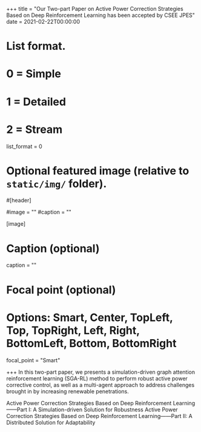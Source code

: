 +++
title = "Our Two-part Paper on Active Power Correction Strategies Based on Deep Reinforcement Learning has been accepted by CSEE JPES"
date = 2021-02-22T00:00:00

# List format.
#   0 = Simple
#   1 = Detailed
#   2 = Stream
list_format = 0

# Optional featured image (relative to `static/img/` folder).
#[header]

#image = ""
#caption = ""

[image]
  # Caption (optional)
  caption = ""
  
  # Focal point (optional)
  # Options: Smart, Center, TopLeft, Top, TopRight, Left, Right, BottomLeft, Bottom, BottomRight
  focal_point = "Smart"

+++
In this two-part paper, we presents a simulation-driven graph attention reinforcement learning (SGA-RL) method to perform robust active power corrective control, as well as a multi-agent approach to address challenges brought in by increasing renewable penetrations. 

Active Power Correction Strategies Based on Deep Reinforcement Learning——Part I: A Simulation-driven Solution for Robustness 
Active Power Correction Strategies Based on Deep Reinforcement Learning——Part II: A Distributed Solution for Adaptability
